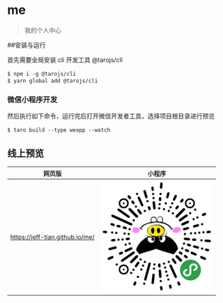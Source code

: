 # me

> 我的个人中心

##安装与运行

首先需要全局安装 cli 开发工具 @tarojs/cli

```shell
$ npm i -g @tarojs/cli
$ yarn global add @tarojs/cli
```

### 微信小程序开发

然后执行如下命令，运行完后打开微信开发者工具，选择项目根目录进行预览

```
$ taro build --type weapp --watch
```

## 线上预览

|             网页版              |                        小程序                         |
| :-----------------------------: | :---------------------------------------------------: |
| https://jeff-tian.github.io/me/ | ![小程序二维码](./src/images/gh_e56e6784a430_258.jpg) |
